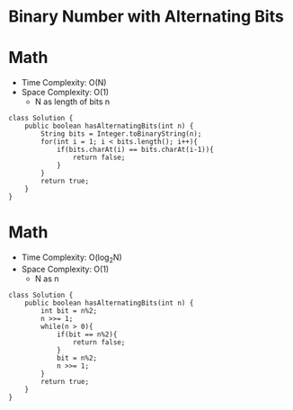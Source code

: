 # Binary Number with Alternating Bits
# Math
* Time Complexity: O(N)
* Space Complexity: O(1)
	* N as length of bits n
```
class Solution {
    public boolean hasAlternatingBits(int n) {
        String bits = Integer.toBinaryString(n);
        for(int i = 1; i < bits.length(); i++){
            if(bits.charAt(i) == bits.charAt(i-1)){
                return false;
            }
        }
        return true;
    }
}
```
# Math
* Time Complexity: O(log<sub>2</sub>N)
* Space Complexity: O(1)
	* N as n
```
class Solution {
    public boolean hasAlternatingBits(int n) {
        int bit = n%2;
        n >>= 1;
        while(n > 0){
            if(bit == n%2){
                return false;
            }
            bit = n%2;
            n >>= 1;
        }
        return true;
    }
}
```